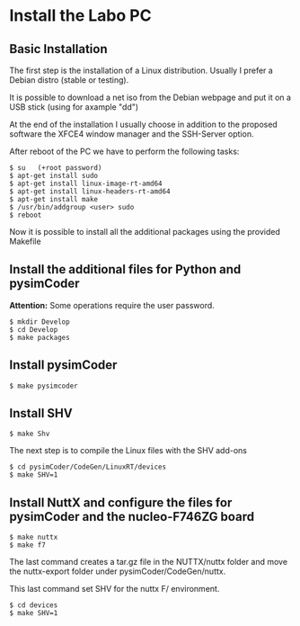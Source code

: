 # Install the Labo PC

## Basic Installation

The first step is the installation of a Linux distribution. Usually I prefer a Debian distro (stable or testing).

It is possible to download a net iso from the Debian webpage and put it on a USB stick (using for axample "dd")

At the end of the installation I usually choose in addition to the proposed software the XFCE4 window manager and the SSH-Server option.

After reboot of the PC we have to perform the following tasks:

```
$ su   (+root password)
$ apt-get install sudo
$ apt-get install linux-image-rt-amd64
$ apt-get install linux-headers-rt-amd64
$ apt-get install make
$ /usr/bin/addgroup <user> sudo
$ reboot
```

Now it is possible to install all the additional packages using the provided Makefile

## Install the additional files for Python and pysimCoder

**Attention:** Some operations require the user password.

```
$ mkdir Develop
$ cd Develop
$ make packages
```

## Install pysimCoder

```
$ make pysimcoder
```

## Install SHV

```
$ make Shv
```

The next step is to compile the Linux files with the SHV add-ons

```
$ cd pysimCoder/CodeGen/LinuxRT/devices
$ make SHV=1
```

## Install NuttX and configure the files for pysimCoder and the nucleo-F746ZG board

```
$ make nuttx
$ make f7
```

The last command creates a tar.gz file in the NUTTX/nuttx folder and move the nuttx-export folder under 
pysimCoder/CodeGen/nuttx.

This last command set SHV for the nuttx F/ environment.

```
$ cd devices
$ make SHV=1
```






